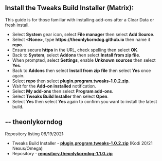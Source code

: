 ## Install the Tweaks Build Installer (Matrix):

This guide is for those familiar with installing add-ons after a Clear Data or fresh install. 

<p align="left">
  <ul>
    <li>Select <strong>System</strong> gear icon, select <strong>File manager</strong> then select <strong>Add Source</strong>.</li>
    <li>Select <strong>&lt;None&gt;</strong>, type <strong>https://theonlykorndog.github.io</strong> then name it <strong>repo</strong>.</li>
    <li>Ensure secure <strong>https</strong> in the URL, check spelling then select <strong>OK</strong>.</li>
    <li>Back to <strong>System</strong>, select <strong>Addons</strong> then select <strong>Install from zip file</strong>.</li>
    <li>When prompted, select <strong>Settings</strong>, enable <strong>Unknown sources</strong> then select <strong>Yes</strong>.</li>
    <li>Back to <strong>Addons</strong> then select <strong>Install from zip file</strong> then select <strong>Yes</strong> once again.</li>
    <li>Select <strong>repo</strong> then select <strong>plugin.program.tweaks-1.0.2.zip</strong>.</li>
    <li>Wait for the <strong>Add-on installed</strong> notification.</li>
    <li>Select <strong>My add-ons</strong> then select <strong>Program add-ons</strong>.</li>
    <li>Select <strong>Tweaks Build Installer</strong> then select <strong>Open</strong>.</li>
    <li>Select <strong>Yes</strong> then select <strong>Yes</strong> again to confirm you want to install the latest build.</li>
  </ul>
</p>

## -- theonlykorndog

Repository listing 06/19/2021:
<p align="left">
  <ul>
    <li>Tweaks Build Installer - <strong><a href="plugin.program.tweaks-1.0.2.zip">plugin.program.tweaks-1.0.2.zip</a></strong> (Kodi 20/21 Nexus/Omega)</li>
    <li>Repository - <strong><a href="repository.theonlykorndog-1.1.0.zip">repository.theonlykorndog-1.1.0.zip</a></strong></li>
     
  </ul>
</p>
